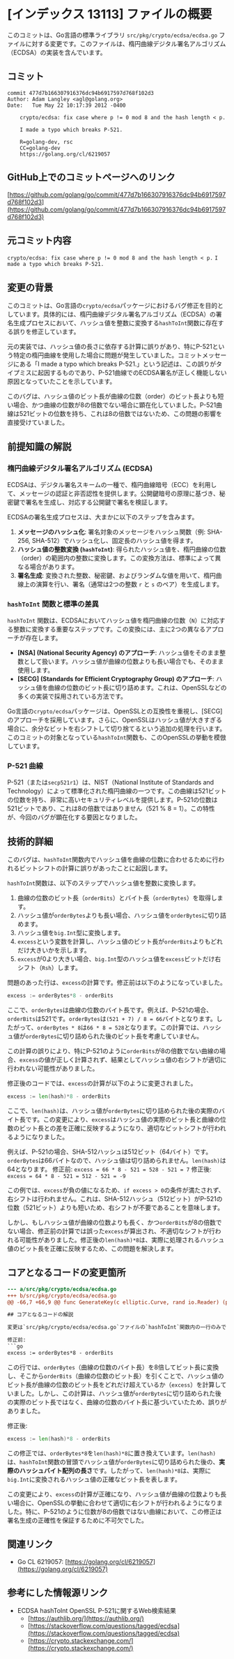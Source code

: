 # [インデックス 13113] ファイルの概要

このコミットは、Go言語の標準ライブラリ `src/pkg/crypto/ecdsa/ecdsa.go` ファイルに対する変更です。このファイルは、楕円曲線デジタル署名アルゴリズム（ECDSA）の実装を含んでいます。

## コミット

```
commit 477d7b166307916376dc94b6917597d768f102d3
Author: Adam Langley <agl@golang.org>
Date:   Tue May 22 10:17:39 2012 -0400

    crypto/ecdsa: fix case where p != 0 mod 8 and the hash length < p.
    
    I made a typo which breaks P-521.
    
    R=golang-dev, rsc
    CC=golang-dev
    https://golang.org/cl/6219057
```

## GitHub上でのコミットページへのリンク

[https://github.com/golang/go/commit/477d7b166307916376dc94b6917597d768f102d3](https://github.com/golang/go/commit/477d7b166307916376dc94b6917597d768f102d3)

## 元コミット内容

`crypto/ecdsa: fix case where p != 0 mod 8 and the hash length < p.`
`I made a typo which breaks P-521.`

## 変更の背景

このコミットは、Go言語の`crypto/ecdsa`パッケージにおけるバグ修正を目的としています。具体的には、楕円曲線デジタル署名アルゴリズム（ECDSA）の署名生成プロセスにおいて、ハッシュ値を整数に変換する`hashToInt`関数に存在する誤りを修正しています。

元の実装では、ハッシュ値の長さに依存する計算に誤りがあり、特にP-521という特定の楕円曲線を使用した場合に問題が発生していました。コミットメッセージにある「I made a typo which breaks P-521.」という記述は、この誤りがタイプミスに起因するものであり、P-521曲線でのECDSA署名が正しく機能しない原因となっていたことを示しています。

このバグは、ハッシュ値のビット長が曲線の位数（order）のビット長よりも短い場合、かつ曲線の位数が8の倍数でない場合に顕在化していました。P-521曲線は521ビットの位数を持ち、これは8の倍数ではないため、この問題の影響を直接受けていました。

## 前提知識の解説

### 楕円曲線デジタル署名アルゴリズム (ECDSA)

ECDSAは、デジタル署名スキームの一種で、楕円曲線暗号（ECC）を利用して、メッセージの認証と非否認性を提供します。公開鍵暗号の原理に基づき、秘密鍵で署名を生成し、対応する公開鍵で署名を検証します。

ECDSAの署名生成プロセスは、大まかに以下のステップを含みます。
1.  **メッセージのハッシュ化**: 署名対象のメッセージをハッシュ関数（例: SHA-256, SHA-512）でハッシュ化し、固定長のハッシュ値を得ます。
2.  **ハッシュ値の整数変換 (`hashToInt`)**: 得られたハッシュ値を、楕円曲線の位数（order）の範囲内の整数に変換します。この変換方法は、標準によって異なる場合があります。
3.  **署名生成**: 変換された整数、秘密鍵、およびランダムな値を用いて、楕円曲線上の演算を行い、署名（通常は2つの整数 `r` と `s` のペア）を生成します。

### `hashToInt` 関数と標準の差異

`hashToInt` 関数は、ECDSAにおいてハッシュ値を楕円曲線の位数（`N`）に対応する整数に変換する重要なステップです。この変換には、主に2つの異なるアプローチが存在します。

*   **[NSA] (National Security Agency) のアプローチ**: ハッシュ値をそのまま整数として扱います。ハッシュ値が曲線の位数よりも長い場合でも、そのまま使用します。
*   **[SECG] (Standards for Efficient Cryptography Group) のアプローチ**: ハッシュ値を曲線の位数のビット長に切り詰めます。これは、OpenSSLなどの多くの実装で採用されている方法です。

Go言語の`crypto/ecdsa`パッケージは、OpenSSLとの互換性を重視し、[SECG]のアプローチを採用しています。さらに、OpenSSLはハッシュ値が大きすぎる場合に、余分なビットを右シフトして切り捨てるという追加の処理を行います。このコミットの対象となっている`hashToInt`関数も、このOpenSSLの挙動を模倣しています。

### P-521 曲線

P-521（または`secp521r1`）は、NIST（National Institute of Standards and Technology）によって標準化された楕円曲線の一つです。この曲線は521ビットの位数を持ち、非常に高いセキュリティレベルを提供します。P-521の位数は521ビットであり、これは8の倍数ではありません（521 % 8 = 1）。この特性が、今回のバグが顕在化する要因となりました。

## 技術的詳細

このバグは、`hashToInt`関数内でハッシュ値を曲線の位数に合わせるために行われるビットシフトの計算に誤りがあったことに起因します。

`hashToInt`関数は、以下のステップでハッシュ値を整数に変換します。
1.  曲線の位数のビット長（`orderBits`）とバイト長（`orderBytes`）を取得します。
2.  ハッシュ値が`orderBytes`よりも長い場合、ハッシュ値を`orderBytes`に切り詰めます。
3.  ハッシュ値を`big.Int`型に変換します。
4.  `excess`という変数を計算し、ハッシュ値のビット長が`orderBits`よりもどれだけ大きいかを示します。
5.  `excess`が0より大きい場合、`big.Int`型のハッシュ値を`excess`ビットだけ右シフト（`Rsh`）します。

問題のあった行は、`excess`の計算です。修正前は以下のようになっていました。

```go
excess := orderBytes*8 - orderBits
```

ここで、`orderBytes`は曲線の位数のバイト長です。例えば、P-521の場合、`orderBits`は521です。`orderBytes`は`(521 + 7) / 8 = 66`バイトとなります。したがって、`orderBytes * 8`は`66 * 8 = 528`となります。この計算では、ハッシュ値が`orderBytes`に切り詰められた後のビット長を考慮していません。

この計算の誤りにより、特にP-521のように`orderBits`が8の倍数でない曲線の場合、`excess`の値が正しく計算されず、結果としてハッシュ値の右シフトが適切に行われない可能性がありました。

修正後のコードでは、`excess`の計算が以下のように変更されました。

```go
excess := len(hash)*8 - orderBits
```

ここで、`len(hash)`は、ハッシュ値が`orderBytes`に切り詰められた後の実際のバイト長です。この変更により、`excess`はハッシュ値の実際のビット長と曲線の位数のビット長との差を正確に反映するようになり、適切なビットシフトが行われるようになりました。

例えば、P-521の場合、SHA-512ハッシュは512ビット（64バイト）です。`orderBytes`は66バイトなので、ハッシュ値は切り詰められません。`len(hash)`は64となります。
修正前: `excess = 66 * 8 - 521 = 528 - 521 = 7`
修正後: `excess = 64 * 8 - 521 = 512 - 521 = -9`

この例では、`excess`が負の値になるため、`if excess > 0`の条件が満たされず、右シフトは行われません。これは、SHA-512ハッシュ（512ビット）がP-521の位数（521ビット）よりも短いため、右シフトが不要であることを意味します。

しかし、もしハッシュ値が曲線の位数よりも長く、かつ`orderBits`が8の倍数でない場合、修正前の計算では誤った`excess`が算出され、不適切なシフトが行われる可能性がありました。修正後の`len(hash)*8`は、実際に処理されるハッシュ値のビット長を正確に反映するため、この問題を解決します。

## コアとなるコードの変更箇所

```diff
--- a/src/pkg/crypto/ecdsa/ecdsa.go
+++ b/src/pkg/crypto/ecdsa/ecdsa.go
@@ -66,7 +66,9 @@ func GenerateKey(c elliptic.Curve, rand io.Reader) (priv *PrivateKey, err error)\n // hashToInt converts a hash value to an integer. There is some disagreement\n // about how this is done. [NSA] suggests that this is done in the obvious\n // manner, but [SECG] truncates the hash to the bit-length of the curve order\n-// first. We follow [SECG] because that\'s what OpenSSL does. Additionally,\n+// first. We follow [SECG] because that\'s what OpenSSL does. Additionally,\n // OpenSSL right shifts excess bits from the number if the hash is too large\n // and we mirror that too.\n func hashToInt(hash []byte, c elliptic.Curve) *big.Int {\n \torderBits := c.Params().N.BitLen()\n \torderBytes := (orderBits + 7) / 8\n@@ -75,7 +77,7 @@ func hashToInt(hash []byte, c elliptic.Curve) *big.Int {\n \t}\n \n \tret := new(big.Int).SetBytes(hash)\n-\texcess := orderBytes*8 - orderBits\n+\texcess := len(hash)*8 - orderBits\n \tif excess > 0 {\n \t\tret.Rsh(ret, uint(excess))\n \t}\n```

## コアとなるコードの解説

変更は`src/pkg/crypto/ecdsa/ecdsa.go`ファイルの`hashToInt`関数内の一行のみです。

修正前:
```go
excess := orderBytes*8 - orderBits
```
この行では、`orderBytes`（曲線の位数のバイト長）を8倍してビット長に変換し、そこから`orderBits`（曲線の位数のビット長）を引くことで、ハッシュ値のビット長が曲線の位数のビット長をどれだけ超えているか（`excess`）を計算していました。しかし、この計算は、ハッシュ値が`orderBytes`に切り詰められた後の実際のビット長ではなく、曲線の位数のバイト長に基づいていたため、誤りがありました。

修正後:
```go
excess := len(hash)*8 - orderBits
```
この修正では、`orderBytes*8`を`len(hash)*8`に置き換えています。`len(hash)`は、`hashToInt`関数の冒頭でハッシュ値が`orderBytes`に切り詰められた後の、**実際のハッシュバイト配列の長さ**です。したがって、`len(hash)*8`は、実際に`big.Int`に変換されるハッシュ値の正確なビット長を表します。

この変更により、`excess`の計算が正確になり、ハッシュ値が曲線の位数よりも長い場合に、OpenSSLの挙動に合わせて適切に右シフトが行われるようになりました。特に、P-521のように位数が8の倍数ではない曲線において、この修正は署名生成の正確性を保証するために不可欠でした。

## 関連リンク

*   Go CL 6219057: [https://golang.org/cl/6219057](https://golang.org/cl/6219057)

## 参考にした情報源リンク

*   ECDSA hashToInt OpenSSL P-521に関するWeb検索結果
    *   [https://authlib.org/](https://authlib.org/)
    *   [https://stackoverflow.com/questions/tagged/ecdsa](https://stackoverflow.com/questions/tagged/ecdsa)
    *   [https://crypto.stackexchange.com/](https://crypto.stackexchange.com/)

